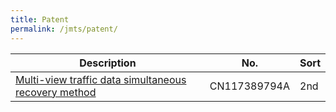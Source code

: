 ```yaml
---
title: Patent
permalink: /jmts/patent/
---
```


<style>
.intro{
font-family:times;
font-size:21px;
}
</style>

Description | No. | Sort
--- | --- | ---
<a href="https://patents.google.com/patent/CN117389794A/en">Multi-view traffic data simultaneous recovery method</a> | CN117389794A | 2nd
